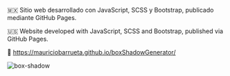 🇲🇽 Sitio web desarrollado con JavaScript, SCSS y Bootstrap, publicado mediante GitHub Pages.

🇺🇸 Website developed with JavaScript, SCSS and Bootstrap, published via GitHub Pages.

🔗 https://mauriciobarrueta.github.io/boxShadowGenerator/

![box-shadow](https://github.com/user-attachments/assets/01e004fe-ea56-4847-ae3b-76416d35bd2f)
